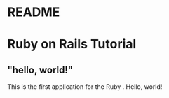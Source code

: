 # README

# Ruby on Rails Tutorial
## "hello, world!"
This is the first application for the Ruby
. Hello, world!